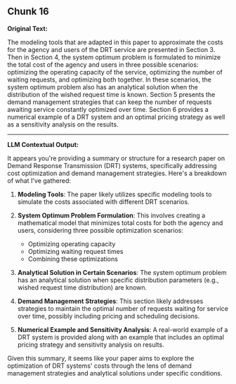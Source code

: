 ## Chunk 16

**Original Text:**

The modeling tools that are adapted in this paper to approximate the costs for the agency and users of the DRT service are presented in Section 3. Then in Section 4, the system optimum problem is formulated to minimize the total cost of the agency and users in three possible scenarios: optimizing the operating capacity of the service, optimizing the number of waiting requests, and optimizing both together. In these scenarios, the system optimum problem also has an analytical solution when the distribution of the wished request time is known. Section 5 presents the demand management strategies that can keep the number of requests awaiting service constantly optimized over time. Section 6 provides a numerical example of a DRT system and an optimal pricing strategy as well as a sensitivity analysis on the results.

---

**LLM Contextual Output:**

It appears you're providing a summary or structure for a research paper on Demand Response Transmission (DRT) systems, specifically addressing cost optimization and demand management strategies. Here's a breakdown of what I've gathered:

1. **Modeling Tools**: The paper likely utilizes specific modeling tools to simulate the costs associated with different DRT scenarios.

2. **System Optimum Problem Formulation**: This involves creating a mathematical model that minimizes total costs for both the agency and users, considering three possible optimization scenarios: 
   - Optimizing operating capacity
   - Optimizing waiting request times
   - Combining these optimizations

3. **Analytical Solution in Certain Scenarios**: The system optimum problem has an analytical solution when specific distribution parameters (e.g., wished request time distribution) are known.

4. **Demand Management Strategies**: This section likely addresses strategies to maintain the optimal number of requests waiting for service over time, possibly including pricing and scheduling decisions.

5. **Numerical Example and Sensitivity Analysis**: A real-world example of a DRT system is provided along with an example that includes an optimal pricing strategy and sensitivity analysis on results.

Given this summary, it seems like your paper aims to explore the optimization of DRT systems' costs through the lens of demand management strategies and analytical solutions under specific conditions.
